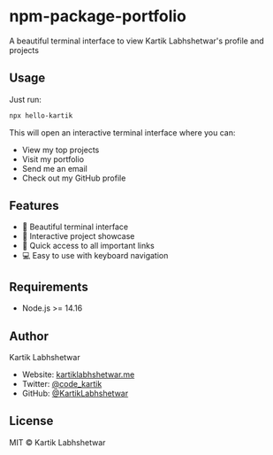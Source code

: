 # npm-package-portfolio

A beautiful terminal interface to view Kartik Labhshetwar's profile and projects

## Usage
Just run:
```bash
npx hello-kartik
```
This will open an interactive terminal interface where you can:

- View my top projects
- Visit my portfolio
- Send me an email
- Check out my GitHub profile

## Features
- 🎨 Beautiful terminal interface
- 🚀 Interactive project showcase
- 🔗 Quick access to all important links
- 💻 Easy to use with keyboard navigation

## Requirements
- Node.js >= 14.16

## Author
Kartik Labhshetwar

- Website: [kartiklabhshetwar.me](https://kartiklabhshetwar.me)
- Twitter: [@code_kartik](https://twitter.com/code_kartik)
- GitHub: [@KartikLabhshetwar](https://github.com/KartikLabhshetwar)

## License
MIT © Kartik Labhshetwar